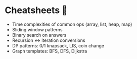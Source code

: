 # Cheatsheets 📝

- Time complexities of common ops (array, list, heap, map)
- Sliding window patterns
- Binary search on answers
- Recursion ↔ iteration conversions
- DP patterns: 0/1 knapsack, LIS, coin change
- Graph templates: BFS, DFS, Dijkstra
